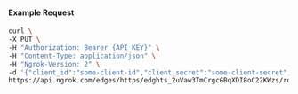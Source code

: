 <!-- Code generated for API Clients. DO NOT EDIT. -->

#### Example Request

```bash
curl \
-X PUT \
-H "Authorization: Bearer {API_KEY}" \
-H "Content-Type: application/json" \
-H "Ngrok-Version: 2" \
-d '{"client_id":"some-client-id","client_secret":"some-client-secret","enabled":true,"issuer":"https://accounts.google.com","scopes":["profile"]}' \
https://api.ngrok.com/edges/https/edghts_2uVaw3TmCrgcGBqXDI8oC22KWzs/routes/edghtsrt_2uVaw35mtdtkzb7rauBBYTlbaRk/oidc
```
